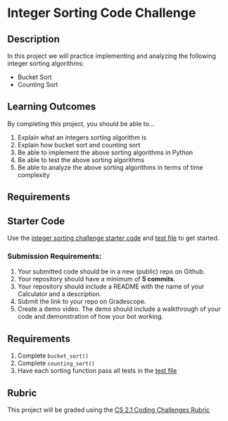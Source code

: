 # Integer Sorting Code Challenge

## Description
In this project we will practice implementing and analyzing the following integer sorting algorithms:
- Bucket Sort
- Counting Sort 

## Learning Outcomes
By completing this project, you should be able to…

1. Explain what an integers sorting algorithm is
1. Explain how bucket sort and counting sort
1. Be able to implement the above sorting algorithms in Python
1. Be able to test the above sorting algorithms
1. Be able to analyze the above sorting algorithms in terms of time complexity

## Requirements

## Starter Code

Use the [integer sorting challenge starter code](https://github.com/Make-School-Courses/CS-2.1-Trees-Sorting/blob/master/Code/sorting_integer.py) and [test file](https://github.com/Make-School-Courses/CS-2.1-Trees-Sorting/blob/master/Code/sorting_test.py) to get started.

### Submission Requirements:
1. Your submitted code should be in a new (public) repo on Github.
1. Your repository should have a minimum of **5 commits**. 
1. Your repository should include a README with the name of your Calculator and a description.
1. Submit the link to your repo on Gradescope.
1. Create a demo video. The demo should include a walkthrough of your code and demonstration of how your bot working.

## Requirements
1. Complete `bucket_sort()`
1. Complete `counting_sort()`
1. Have each sorting function pass all tests in the [test file](https://github.com/Make-School-Courses/CS-2.1-Trees-Sorting/blob/master/Code/sorting_test.py)

## Rubric
This project will be graded using the [CS 2.1 Coding Challenges Rubric](https://docs.google.com/document/d/15tkiKmZK5jDhiCdSUD7WB6lRmV0ReHAErEFMzWPKIJE/edit)

